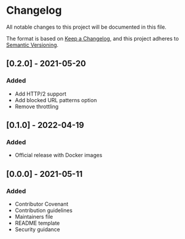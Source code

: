 # Changelog

All notable changes to this project will be documented in this file.

The format is based on [Keep a Changelog](https://keepachangelog.com/en/1.0.0/),
and this project adheres to
[Semantic Versioning](https://semver.org/spec/v2.0.0.html).

## [0.2.0] - 2021-05-20

### Added

- Add HTTP/2 support
- Add blocked URL patterns option
- Remove throttling

## [0.1.0] - 2022-04-19

### Added

- Official release with Docker images

## [0.0.0] - 2021-05-11

### Added

- Contributor Covenant
- Contribution guidelines
- Maintainers file
- README template
- Security guidance

